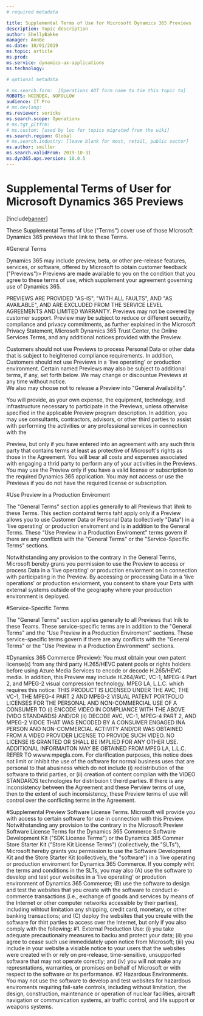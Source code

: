 ```yaml
---
# required metadata

title: Supplemental Terms of Use for Microsoft Dynamics 365 Previews
description: Topic description
author: ShellyBakke
manager: AnnBe
ms.date: 10/01/2019
ms.topic: article
ms.prod: 
ms.service: dynamics-ax-applications
ms.technology: 

# optional metadata

# ms.search.form:  [Operations AOT form name to tie this topic to]
ROBOTS: NOINDEX, NOFOLLOW
audience: IT Pro
# ms.devlang: 
ms.reviewer: sericks
ms.search.scope: Operations
# ms.tgt_pltfrm: 
# ms.custom: [used by loc for topics migrated from the wiki]
ms.search.region: Global
# ms.search.industry: [leave blank for most, retail, public sector]
ms.author: smiller
ms.search.validFrom: 2019-10-31
ms.dyn365.ops.version: 10.0.5
---
```


# Supplemental Terms of User for Microsoft Dynamics 365 Previews

[!include[banner](../includes/banner.md)]

These Supplemental Terms of Use ("Terms") cover use of those MIcrosoft Dynamics 365 previews that link to these Terms.

#General Terms

Dynamics 365 may include preview, beta, or other pre-release features, services, or software, 
offered by Microsoft to obtain customer feedback ("Previews")>  Previews are made available to you 
on the condition that you agree to these terms of use, which supplement your agreement governing 
use of Dynamics 365. 

PREVIEWS ARE PROVIDED "AS-IS", "WITH ALL FAULTS", AND "AS AVAILABLE", AND ARE EXCLUDED FROM
THE SERVICE LEVEL AGREEMENTS AND LIMITED WARRANTY.  Previews may not be covered by customer
support.  Preview may be subject to reduce or different security, compliance and privacy
commitments, as further explained in the Microsoft Privacy Statement, Microsoft Dynamics 365 Trust Center, the Online Services Terms, and any additional notices provided with the Preview.

Customers should not use Previews to process Personal Data or other data that is subject to 
heightened compliance requirements.  In addition, Customers should not use Previews in a 'live 
operating' or production environment.  Certain named Previews may also be subject to additional 
terms, if any, set forth below.  We may change or discountue Previews at any time without notice.  
We also may choose not to release a Preview into "General Availability".

You will provide, as your own expense, the equipment, technology, and infrastructure necessary
to participate in the Previews, unless otherwise specified in the applicable Preview program 
description.  In addition, you may use consultants, contractors, advisors, or other third parties 
to assist with performing the activities or any professional services in connection with the 

Preview, but only if you have entered into an agreement with any such thris party that contains 
terms at least as protective of Microsoft's rights as those in the Agreement.  You will bear all 
costs and expenses associated with engaging a thrid party to perform any of your activities in the 
Previews.  You may use the Preview only if you have a valid license or subscription to the 
required Dynamics 365 application.  You may not access or use the Previews if you do not have the 
required license or subscription.

#Use Preview in a Production Enviroment

The "General Terms" section applies generally to all Previews that lihnk to these Terms.  This section containst terms taht apply only if a Preview allows you to use Customer Data or Personal Data (collectively "Data") in a 'live operating' or production enviroment and is in addition to the General Terms.  These "Use Preview in a Production Enviroment" terms govern if there are any conflicts with the "General Terms" or the "Service-Specific Terms" sections.

Notwithstanding any provision to the contrary in the General Terms, Microsoft bereby grans you permission to use the Preview to access or process Data in a 'live operating' or production enviorment on in connection with participating in the Preview.  By accessing or processing Data in a 'live operations' or production enviorment, you consent to share your Data with external systems outside of the geography where your production environment is deployed.

#Service-Specific Terms

The "General Terms" section applies generally to all Previews that lnik to these Teams.  These service-specific terms are in addition to the "General Terms" and the "Use Preview in a Production Enviroment" sections.  These service-specific terms govern if there are any conflicts with the "General Terms" or the "Use Preview in a Production Environment" sections.

#Dynamics 365 Commerce (Preview):
You must obtain your own patent license(s) from any third party H.265/HEVC patent pools or rights holders before using Azure Media Services to encode or decode H.265/HEVC media.  In addition, this Preview may include H.264/AVC, VC-1, MPEG-4 Part 2, and MPEG-2 visual compression technology.  MPEG LA, L.L.C. which requires this notice:  THIS PRODUCT IS LICENSED UNDER THE AVC, THE VC-1, THE MPEG-4 PART 2 AND MPEG-2 VISUAL PATENT PORTFOLIO LICENSES FOR THE PERSONAL AND NON-COMMERCIAL USE OF A CONSUMER TO (i) ENCODE VIDEO IN COMPLIANCE WITH THE ABOVE (VIDO STANDARDS) AND/OR (ii) DECODE AVC, VC-1, MPEG-4  PART 2, AND MPEG-2 VIDOE THAT WAS ENCODED BY A CONSUMER ENGAGED INA PERSON AND NON-COMMERCIAL ACTIVITY AND/OR WAS OBTAINED FROM A VIDEO PROVIDER LICENSE TO PROVIDE SUCH VIDEO.  NO LICENSE IS GRANTED OR SHALL BE IMPLIED FOR ANY OTHER USE.  ADDITIONAL INFORMAITON MAY BE OBTAINED FROM MPEG LA, L.L.C. REFER TO wwww.mpegla.com.  For clarification purposes, this notice does not limit or inhibit the use of the osftware for normal business uses that are personal to that abusiness which do not include (i) redistribution of the software to thrid parties, or (ii) creation of content complian with the VIDEO STANDARDS technologies for distribuion t theird parties.  If there is any inconsistency between the Agreement and these Perview terms of use, then to the extent of such inconsistency, these Preview terms of use will control over the conflicting terms in the Agreement.

#Supplemental Preview Software License Terms.  Microsoft will provide you with access to certain software for use in connection with this Preview.  Notwithstanding any provision to the contrary in the Microsoft Preview Software License Terms for the Dynamics 365 Commerce Software Development Kit ("SDK License Terms") or the Dynamics 365 Commer Store Starter Kit ("Store Kit License Terms") (collectively, the "SLTs"), Microsoft hereby grants you permission to use the Software Development Kit and the Store Starter Kit (collectively, the "software") in a 'live operating or production enviroment for Dynamics 365 Commerce.  If you comply wiht the terms and conditions in the SLTs, you may also (A) use the software to develop and test your websites in a 'live operating' or prodution environment of Dynamics 365 Commerce; (B) use the software to design and test the websites that you create with the software to conduct e-commerce transactions (i.e., exchange of goods and services by means of the Internet or other computer networks accessible by their parties), including wihtout limitation any shipping, credit card, monetary, or other banking transactions; and (C) deploy the websites that you create with the software for thirt parties to access over the Internet, but only if you also comply with the following:
#1.  External Production Use:  (i) you take adequate precautionairy measures to backu and protect your data; (ii) you agree to cease such use immedidately upon notice from Microsoft; (iii) you include in your website a visiable notice to your users that the websites were created with or rely on pre-release, time-sensitive, unsupported software that may not operate corectly; and (iv) you will not make any represntations, warranties, or promises on behalf of Microsoft or with respect to the software or its performance.
#2  Hazardous Environments.  You may not use the software to develop and test websites for hazardous enviroments requiring fail-safe controls, including without limitation, the design, construction, maintenance or operation of nuclear facilities, aircraft navigation or communication systems, air traffic control, and life support or weapons systems.
